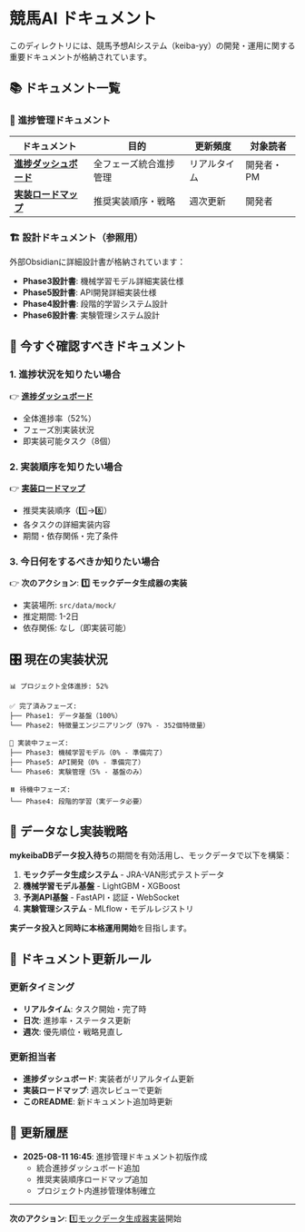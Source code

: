 # 競馬AI ドキュメント

このディレクトリには、競馬予想AIシステム（keiba-yy）の開発・運用に関する重要ドキュメントが格納されています。

## 📚 **ドキュメント一覧**

### 🎯 **進捗管理ドキュメント**

| ドキュメント | 目的 | 更新頻度 | 対象読者 |
|-------------|------|----------|----------|
| **[進捗ダッシュボード](./PROGRESS_DASHBOARD.md)** | 全フェーズ統合進捗管理 | リアルタイム | 開発者・PM |
| **[実装ロードマップ](./IMPLEMENTATION_ROADMAP.md)** | 推奨実装順序・戦略 | 週次更新 | 開発者 |

### 🏗️ **設計ドキュメント（参照用）**

外部Obsidianに詳細設計書が格納されています：

- **Phase3設計書**: 機械学習モデル詳細実装仕様
- **Phase5設計書**: API開発詳細実装仕様  
- **Phase4設計書**: 段階的学習システム設計
- **Phase6設計書**: 実験管理システム設計

## 🚀 **今すぐ確認すべきドキュメント**

### 1. **進捗状況を知りたい場合**
👉 **[進捗ダッシュボード](./PROGRESS_DASHBOARD.md)**
- 全体進捗率（52%）
- フェーズ別実装状況
- 即実装可能タスク（8個）

### 2. **実装順序を知りたい場合**  
👉 **[実装ロードマップ](./IMPLEMENTATION_ROADMAP.md)**
- 推奨実装順序（1️⃣→8️⃣）
- 各タスクの詳細実装内容
- 期間・依存関係・完了条件

### 3. **今日何をするべきか知りたい場合**
👉 **次のアクション**: **1️⃣ モックデータ生成器の実装**
- 実装場所: `src/data/mock/`
- 推定期間: 1-2日
- 依存関係: なし（即実装可能）

## 🎛️ **現在の実装状況**

```
📊 プロジェクト全体進捗: 52%

✅ 完了済みフェーズ:
├── Phase1: データ基盤（100%）
└── Phase2: 特徴量エンジニアリング（97% - 352個特徴量）

🔄 実装中フェーズ:
├── Phase3: 機械学習モデル（0% - 準備完了）
├── Phase5: API開発（0% - 準備完了）  
└── Phase6: 実験管理（5% - 基盤のみ）

⏸️ 待機中フェーズ:
└── Phase4: 段階的学習（実データ必要）
```

## 🎯 **データなし実装戦略**

**mykeibaDBデータ投入待ち**の期間を有効活用し、モックデータで以下を構築：

1. **モックデータ生成システム** - JRA-VAN形式テストデータ
2. **機械学習モデル基盤** - LightGBM・XGBoost
3. **予測API基盤** - FastAPI・認証・WebSocket
4. **実験管理システム** - MLflow・モデルレジストリ

**実データ投入と同時に本格運用開始**を目指します。

## 📝 **ドキュメント更新ルール**

### 更新タイミング
- **リアルタイム**: タスク開始・完了時
- **日次**: 進捗率・ステータス更新  
- **週次**: 優先順位・戦略見直し

### 更新担当者
- **進捗ダッシュボード**: 実装者がリアルタイム更新
- **実装ロードマップ**: 週次レビューで更新
- **このREADME**: 新ドキュメント追加時更新

## 🔄 **更新履歴**

- **2025-08-11 16:45**: 進捗管理ドキュメント初版作成
  - 統合進捗ダッシュボード追加
  - 推奨実装順序ロードマップ追加
  - プロジェクト内進捗管理体制確立

---

**次のアクション**: [1️⃣モックデータ生成器実装](./IMPLEMENTATION_ROADMAP.md#1%EF%B8%8F⃣-モックデータ生成器-優先度--最高)開始